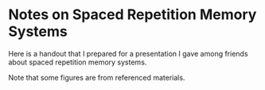 # Notes on Spaced Repetition Memory Systems

Here is a handout that I prepared for a presentation I gave among friends about spaced repetition memory systems.

Note that some figures are from referenced materials.
